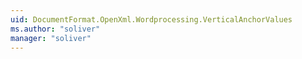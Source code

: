 ```yaml
---
uid: DocumentFormat.OpenXml.Wordprocessing.VerticalAnchorValues
ms.author: "soliver"
manager: "soliver"
---
```

